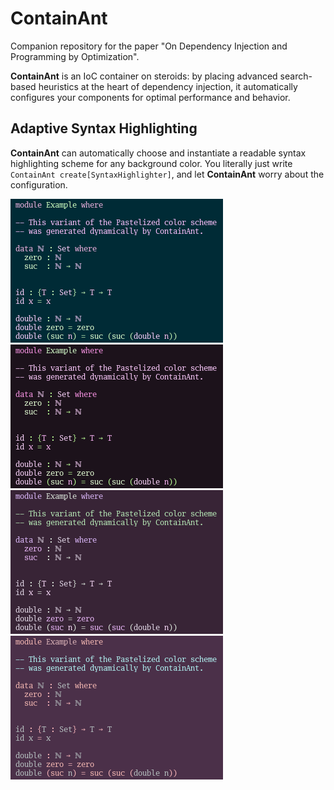 # ContainAnt

Companion repository for the paper
"On Dependency Injection and Programming by Optimization".

**ContainAnt** is an IoC container on steroids: by placing advanced search-based
heuristics at the heart of dependency injection, it automatically configures your
components for optimal performance and behavior.

## Adaptive Syntax Highlighting

**ContainAnt** can automatically choose and instantiate a readable syntax
highlighting scheme for any background color. You literally just write
`ContainAnt create[SyntaxHighlighter]`, and let **ContainAnt** worry about
the configuration.

![Blue Pastelized Scheme](/res/cs3/0.png?raw=true "Default Blue Pastelized Scheme")
![Dark Purple Pastelized Scheme](/res/cs3/1.png?raw=true "Default Purple Pastelized Scheme")
![Purple Pastelized Scheme](/res/cs3/2.png?raw=true "As the background becomes brighter, the colors subtly change to maintain readability")
![Bright Purple Pastelized Scheme](/res/cs3/3.png?raw=true "")
